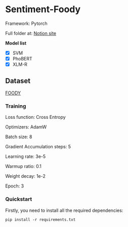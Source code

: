 # Sentiment-Foody

Framework: Pytorch

Full folder at: [Notion site](https://drive.google.com/drive/folders/1iW6nos7wXvQXtYfZ3s9di6GpEWtBj8ez?usp=share_link)

**Model list**

- [x] SVM
- [x] PhoBERT
- [x] XLM-R

## Dataset

[FOODY](https://www.kaggle.com/competitions/int3405-sentiment-analysis-problem/data)


### Training

Loss function: Cross Entropy

Optimizers: AdamW

Batch size: 8

Gradient Accumulation steps: 5

Learning rate: 3e-5

Warmup ratio: 0.1

Weight decay: 1e-2

Epoch: 3

### Quickstart

Firstly, you need to install all the required dependencies:

```
pip install -r requirements.txt



